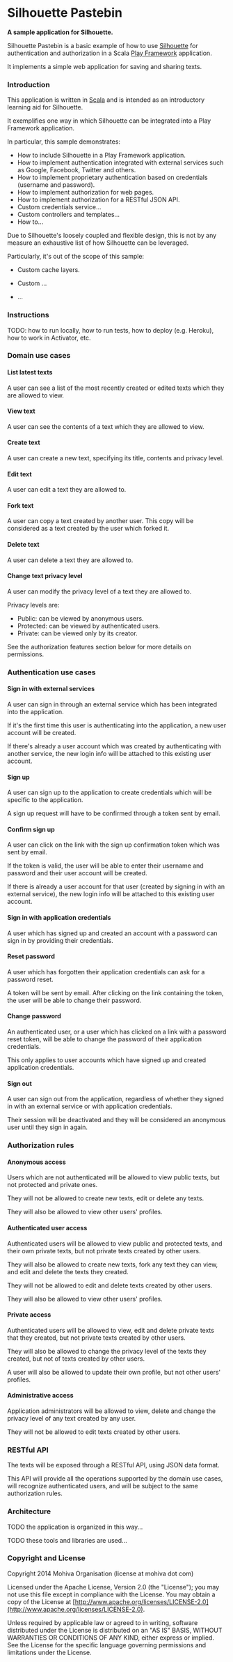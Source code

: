 Silhouette Pastebin
===================

**A sample application for Silhouette.**

Silhouette Pastebin is a basic example of how to use [Silhouette](http://silhouette.mohiva.com/) for authentication and authorization in a Scala [Play Framework](http://www.playframework.com/) application.

It implements a simple web application for saving and sharing texts.


### Introduction

This application is written in [Scala](http://www.scala-lang.org/) and is intended as an introductory learning aid for Silhouette.

It exemplifies one way in which Silhouette can be integrated into a Play Framework application.

In particular, this sample demonstrates:

* How to include Silhouette in a Play Framework application.
* How to implement authentication integrated with external services such as Google, Facebook, Twitter and others.
* How to implement proprietary authentication based on credentials (username and password).
* How to implement authorization for web pages.
* How to implement authorization for a RESTful JSON API.
* Custom credentials service...
* Custom controllers and templates...
* How to...

Due to Silhouette's loosely coupled and flexible design, this is not by any measure an exhaustive list of how Silhouette can be leveraged.

Particularly, it's out of the scope of this sample:

* Custom cache layers.

* Custom ...
* ...


### Instructions

TODO: how to run locally, how to run tests, how to deploy (e.g. Heroku), how to work in Activator, etc.


### Domain use cases

#### List latest texts

A user can see a list of the most recently created or edited texts which they are allowed to view.

#### View text

A user can see the contents of a text which they are allowed to view.

#### Create text

A user can create a new text, specifying its title, contents and privacy level.

#### Edit text

A user can edit a text they are allowed to.

#### Fork text

A user can copy a text created by another user. This copy will be considered as a text created by the user which forked it.

#### Delete text

A user can delete a text they are allowed to.

#### Change text privacy level

A user can modify the privacy level of a text they are allowed to.

Privacy levels are:

* Public: can be viewed by anonymous users.
* Protected: can be viewed by authenticated users.
* Private: can be viewed only by its creator.

See the authorization features section below for more details on permissions.


### Authentication use cases

#### Sign in with external services

A user can sign in through an external service which has been integrated into the application.

If it's the first time this user is authenticating into the application, a new user account will be created.

If there's already a user account which was created by authenticating with another service, the new login info will be attached to this existing user account.

#### Sign up

A user can sign up to the application to create credentials which will be specific to the application.

A sign up request will have to be confirmed through a token sent by email.

#### Confirm sign up

A user can click on the link with the sign up confirmation token which was sent by email.

If the token is valid, the user will be able to enter their username and password and their user account will be created.

If there is already a user account for that user (created by signing in with an external service), the new login info will be attached to this existing user account.

#### Sign in with application credentials

A user which has signed up and created an account with a password can sign in by providing their credentials.

#### Reset password

A user which has forgotten their application credentials can ask for a password reset.

A token will be sent by email. After clicking on the link containing the token, the user will be able to change their password.

#### Change password

An authenticated user, or a user which has clicked on a link with a password reset token, will be able to change the password of their application credentials.

This only applies to user accounts which have signed up and created application credentials.

#### Sign out

A user can sign out from the application, regardless of whether they signed in with an external service or with application credentials.

Their session will be deactivated and they will be considered an anonymous user until they sign in again.


### Authorization rules

#### Anonymous access

Users which are not authenticated will be allowed to view public texts, but not protected and private ones.

They will not be allowed to create new texts, edit or delete any texts.

They will also be allowed to view other users' profiles.

#### Authenticated user access

Authenticated users will be allowed to view public and protected texts, and their own private texts, but not private texts created by other users.

They will also be allowed to create new texts, fork any text they can view, and edit and delete the texts they created.

They will not be allowed to edit and delete texts created by other users.

They will also be allowed to view other users' profiles.

#### Private access

Authenticated users will be allowed to view, edit and delete private texts that they created, but not private texts created by other users.

They will also be allowed to change the privacy level of the texts they created, but not of texts created by other users.

A user will also be allowed to update their own profile, but not other users' profiles.

#### Administrative access

Application administrators will be allowed to view, delete and change the privacy level of any text created by any user.

They will not be allowed to edit texts created by other users.


### RESTful API

The texts will be exposed through a RESTful API, using JSON data format.

This API will provide all the operations supported by the domain use cases, will recognize authenticated users, and will be subject to the same authorization rules.


### Architecture

TODO the application is organized in this way...

TODO these tools and libraries are used...


### Copyright and License

Copyright 2014 Mohiva Organisation (license at mohiva dot com)

Licensed under the Apache License, Version 2.0 (the "License");
you may not use this file except in compliance with the License.
You may obtain a copy of the License at
[http://www.apache.org/licenses/LICENSE-2.0](http://www.apache.org/licenses/LICENSE-2.0).

Unless required by applicable law or agreed to in writing, software
distributed under the License is distributed on an "AS IS" BASIS,
WITHOUT WARRANTIES OR CONDITIONS OF ANY KIND, either express or implied.
See the License for the specific language governing permissions and
limitations under the License.
